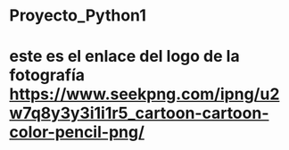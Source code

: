 # Proyecto_Python1
# este es el enlace del logo de la fotografía https://www.seekpng.com/ipng/u2w7q8y3y3i1i1r5_cartoon-cartoon-color-pencil-png/
